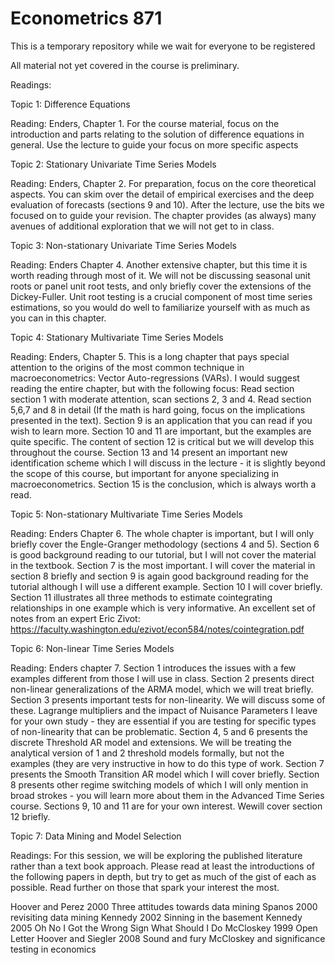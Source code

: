 # Econometrics 871

This is a temporary repository while we wait for everyone to be registered

All material not yet covered in the course is preliminary. 

Readings: 

Topic 1: Difference Equations

Reading: Enders, Chapter 1. For the course material, focus on the introduction and parts relating to the solution of difference equations in general. Use the lecture to guide your focus on more specific aspects


Topic 2: Stationary Univariate Time Series Models

Reading: Enders, Chapter 2. For preparation, focus on the core theoretical aspects. You can skim over the detail of empirical exercises and the deep evaluation of forecasts (sections 9 and 10). After the lecture, use the bits we focused on to guide your revision. The chapter provides (as always) many avenues of additional exploration that we will not get to in class. 


Topic 3: Non-stationary Univariate Time Series Models

Reading: Enders Chapter 4. Another extensive chapter, but this time it is worth reading through most of it. We will not be discussing seasonal unit roots or panel unit root tests, and only briefly cover the extensions of the Dickey-Fuller. Unit root testing is a crucial component of most time series estimations, so you would do well to familiarize yourself with as much as you can in this chapter. 


Topic 4: Stationary Multivariate Time Series Models

Reading: Enders, Chapter 5. This is a long chapter that pays special attention to the origins of the most common technique in macroeconometrics: Vector Auto-regressions (VARs). I would suggest reading the entire chapter, but with the following focus:
Read section section 1 with moderate attention, scan sections 2, 3 and 4. Read section 5,6,7 and 8 in detail (If the math is hard going, focus on the implications presented in the text). Section 9 is an application that you can read if you wish to learn more. Section 10 and 11 are important, but the examples are quite specific. The content of section 12 is critical but we will develop this throughout the course. Section 13 and 14 present an important new identification scheme which I will discuss in the lecture - it is slightly beyond the scope of this course, but important for anyone specializing in macroeconometrics. Section 15 is the conclusion, which is always worth a read. 


Topic 5: Non-stationary Multivariate Time Series Models

Reading: Enders Chapter 6. The whole chapter is important, but I will only briefly cover the Engle-Granger methodology (sections 4 and 5). Section 6 is good background reading to our tutorial, but I will not cover the material in the textbook. Section 7 is the most important. I will cover the material in section 8 briefly and section 9 is again good background reading for the tutorial although I will use a different example. Section 10 I will cover briefly. Section 11 illustrates all three methods to estimate cointegrating relationships in one example which is very informative. 
An excellent set of notes from an expert Eric Zivot: https://faculty.washington.edu/ezivot/econ584/notes/cointegration.pdf


Topic 6: Non-linear Time Series Models

Reading: Enders chapter 7. Section 1 introduces the issues with a few examples different from those I will use in class. Section 2 presents direct non-linear generalizations of the ARMA model, which we will treat briefly. Section 3 presents important tests for non-linearity. We will discuss some of these. Lagrange multipliers and the impact of Nuisance Parameters I leave for your own study - they are essential if you are testing for specific types of non-linearity that can be problematic. Section 4, 5 and 6 presents the discrete Threshold AR model and extensions. We will be treating the analytical version of 1 and 2 threshold models formally, but not the examples (they are very instructive in how to do this type of work. Section 7 presents the Smooth Transition AR model which I will cover briefly. Section 8 presents other regime switching models of which I will only mention in broad strokes - you will learn more about them in the Advanced Time Series course. Sections 9, 10 and 11 are for your own interest. Wewill cover section 12 briefly.


Topic 7: Data Mining and Model Selection

Readings: For this session, we will be exploring the published literature rather than a text book approach. Please read at least the introductions of the following papers in depth, but try to get as much of the gist of each as possible. Read further on those that spark your interest the most. 

Hoover and Perez 2000 Three attitudes towards data mining
Spanos 2000 revisiting data mining
Kennedy 2002 Sinning in the basement
Kennedy 2005 Oh No I Got the Wrong Sign What Should I Do
McCloskey 1999 Open Letter
Hoover and Siegler 2008 Sound and fury McCloskey and significance testing in economics